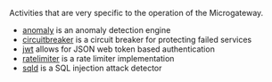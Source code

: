 Activities that are very specific to the operation of the Microgateway.

* [anomaly](anomaly) is an anomaly detection engine
* [circuitbreaker](circuitbreaker) is a circuit breaker for protecting failed services
* [jwt](jwt) allows for JSON web token based authentication
* [ratelimiter](ratelimiter) is a rate limiter implementation
* [sqld](sqld) is a SQL injection attack detector
